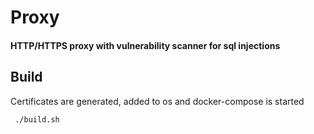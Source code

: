# Proxy
#### HTTP/HTTPS proxy with vulnerability scanner for sql injections

## Build
Certificates are generated, added to os and docker-compose is started

```azure
 ./build.sh
```
